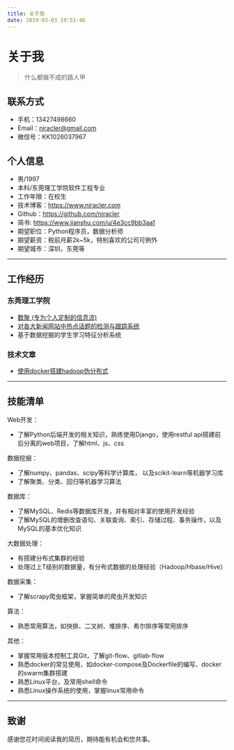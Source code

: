 ```yaml
---
title: 关于我
date: 2019-03-03 19:53:46
---
```


# 关于我

> 什么都做不成的路人甲

## 联系方式

- 手机：13427498660
- Email：niracler@gmail.com
- 微信号：KK1026037967

## 个人信息

 - 男/1997
 - 本科/东莞理工学院软件工程专业
 - 工作年限：在校生
 - 技术博客：https://www.niracler.com
 - Github：https://github.com/niracler
 - 简书: https://www.jianshu.com/u/4e3cc9bb3aa1
 - 期望职位：Python程序员，数据分析师
 - 期望薪资：税前月薪2k~5k，特别喜欢的公司可例外
 - 期望城市：深圳，东莞等

---

## 工作经历

### 东莞理工学院

- [数聚 (专为个人定制的信息流)](https://www.jianshu.com/p/e21fe34ced30)
- [对各大新闻网站中热点话题的检测与跟踪系统](https://www.jianshu.com/p/c5d96840dfd4)
- 基于数据挖掘的学生学习特征分析系统

### 技术文章

- [使用docker搭建hadoop伪分布式](https://www.niracler.com/2019/03/29/%E4%BD%BF%E7%94%A8docker%E6%90%AD%E5%BB%BAhadoop%E4%BC%AA%E5%88%86%E5%B8%83%E5%BC%8F/)

---

## 技能清单

Web开发：

- 了解Python后端开发的相关知识，熟练使用Django，使用restful api搭建前后分离的web项目，了解html、js、css

数据挖掘：

- 了解numpy、pandas、scipy等科学计算库， 以及scikit-learn等机器学习库
- 了解聚类、分类、回归等机器学习算法

数据库：

- 了解MySQL、Redis等数据库开发，并有相对丰富的使用开发经验
- 了解MySQL的增删改查语句、关联查询、索引、存储过程、事务操作，以及MySQL的基本优化知识

大数据处理：

- 有搭建分布式集群的经验
- 处理过上T级别的数据量，有分布式数据的处理经验（Hadoop/Hbase/Hive）

数据采集：

- 了解scrapy爬虫框架，掌握简单的爬虫开发知识

算法：

- 熟悉常用算法，如快排、二叉树、堆排序、希尔排序等常用排序

其他：

- 掌握常用版本控制工具Git，了解git-flow、gitlab-flow
- 熟悉docker的常见使用，如docker-compose及Dockerfile的编写、docker的swarm集群搭建
- 熟悉Linux平台，及常用shell命令
- 熟悉Linux操作系统的使用，掌握linux常用命令

---

## 致谢

感谢您花时间阅读我的简历，期待能有机会和您共事。
